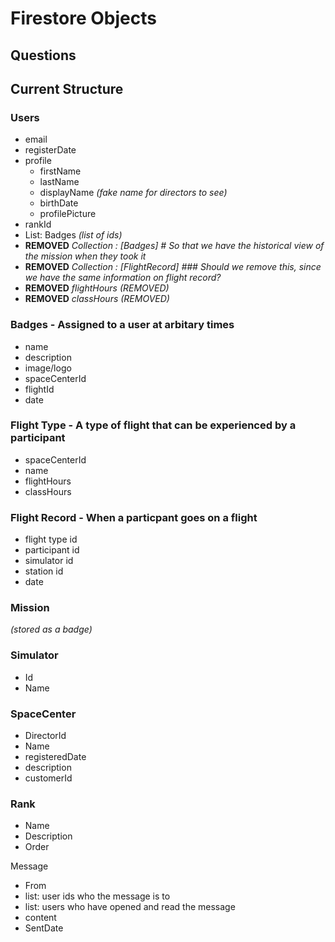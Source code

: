 # Firestore Objects

## Questions

## Current Structure

### Users

- email
- registerDate
- profile
    - firstName
    - lastName
    - displayName _(fake name for directors to see)_
    - birthDate
    - profilePicture
- rankId
- List: Badges _(list of ids)_
- **REMOVED** _Collection : [Badges] # So that we have the historical view of the mission when they took it_
- **REMOVED** _Collection : [FlightRecord] ### Should we remove this, since we have the same information on flight record?_
- **REMOVED** _flightHours (REMOVED)_
- **REMOVED** _classHours (REMOVED)_

### Badges - Assigned to a user at arbitary times

- name
- description
- image/logo
- spaceCenterId
- flightId
- date

### Flight Type - A type of flight that can be experienced by a participant

- spaceCenterId
- name
- flightHours
- classHours

### Flight Record - When a particpant goes on a flight

- flight type id
- participant id
- simulator id
- station id
- date

### Mission

_(stored as a badge)_

### Simulator

- Id
- Name

### SpaceCenter

- DirectorId
- Name
- registeredDate
- description
- customerId

### Rank

- Name
- Description
- Order

Message

- From
- list: user ids who the message is to
- list: users who have opened and read the message
- content
- SentDate
